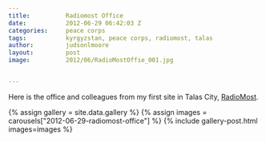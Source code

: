 ```yaml
---
title:			Radiomost Office
date:			2012-06-29 06:42:03 Z
categories:		peace corps
tags:			kyrgyzstan, peace corps, radiomost, talas
author:			judsonlmoore
layout:			post
image:			2012/06/RadioMostOffie_001.jpg


---
```


Here is the office and colleagues from my first site in Talas City, [RadioMost](https://www.judsonlmoore.com/radiomost-office/).

{% assign gallery = site.data.gallery %}
{% assign images = carousels["2012-06-29-radiomost-office"] %}
{% include gallery-post.html images=images %}
